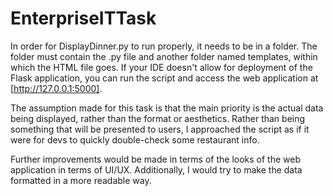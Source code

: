 # EnterpriseITTask

In order for DisplayDinner.py to run properly, it needs to be in a folder. The folder must contain the .py file and another folder named templates, within which the HTML file goes. If your IDE doesn't allow for deployment of the Flask application, you can run the script and access the web application at [http://127.0.0.1:5000].

The assumption made for this task is that the main priority is the actual data being displayed, rather than the format or aesthetics. Rather than being something that will be presented to users, I approached the script as if it were for devs to quickly double-check some restaurant info.

Further improvements would be made in terms of the looks of the web application in terms of UI/UX. Additionally, I would try to make the data formatted in a more readable way.
